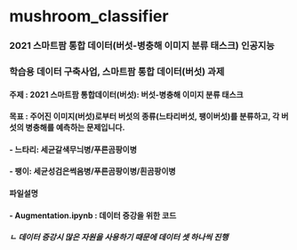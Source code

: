 # mushroom_classifier
### 2021 스마트팜 통합 데이터(버섯-병충해 이미지 분류 태스크) 인공지능
### 학습용 데이터 구축사업, 스마트팜 통합 데이터(버섯) 과제

#### 주제 : 2021 스마트팜 통합데이터(버섯): 버섯-병충해 이미지 분류 태스크
#### 목표 : 주어진 이미지(버섯)로부터 버섯의 종류(느타리버섯, 팽이버섯)를 분류하고, 각 버섯의 병충해를 예측하는 문제입니다.
#### - 느타리: 세균갈색무늬병/푸른곰팡이병

#### - 팽이: 세균성검은썩음병/푸른곰팡이병/흰곰팡이병


#### 파일설명
#### - Augmentation.ipynb : 데이터 증강을 위한 코드
#####       ㄴ 데이터 증강시 많은 자원을 사용하기 때문에 데이터 셋 하나씩 진행
